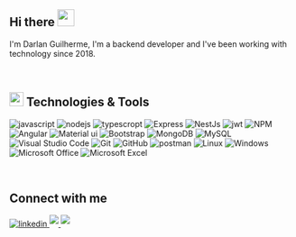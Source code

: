 <h2> Hi there <img src="https://github.com/abdoachhoubi/abdoachhoubi/blob/main/gifs/Hi.gif" width="30"></h2>

<p> 
I'm Darlan Guilherme, I'm a backend developer and I've been working with technology since 2018.
</p>

<br> 

## <img src="https://media2.giphy.com/media/QssGEmpkyEOhBCb7e1/giphy.gif?cid=ecf05e47a0n3gi1bfqntqmob8g9aid1oyj2wr3ds3mg700bl&rid=giphy.gif" width ="25"><b> Technologies & Tools</b>

<p align="center">
   
   ![javascript](https://img.shields.io/badge/javascript%20-%23323330.svg?&style=for-the-badge&logo=javascript&logoColor=%23F7DF1E)
   ![nodejs](https://img.shields.io/badge/node.js%20-%2343853D.svg?&style=for-the-badge&logo=node.js&logoColor=white)
   ![typescropt](https://img.shields.io/badge/TypeScript-007ACC?style=for-the-badge&logo=typescript&logoColor=white)
   ![Express](https://img.shields.io/badge/Express.js-000000?style=for-the-badge&logo=express&logoColor=white)
   ![NestJs](https://img.shields.io/badge/Express.js-000000?style=for-the-badge&logo=express&logoColor=white)
   ![jwt](https://img.shields.io/badge/JWT-000000?style=for-the-badge&logo=JSON%20web%20tokens&logoColor=white)
   ![NPM](https://img.shields.io/badge/npm-CB3837?style=for-the-badge&logo=npm&logoColor=white)
   ![Angular](https://img.shields.io/badge/Angular-DD0031?style=for-the-badge&logo=angular&logoColor=white)
   ![Material ui](https://img.shields.io/badge/Material%20UI-007FFF?style=for-the-badge&logo=mui&logoColor=white)
   ![Bootstrap](https://img.shields.io/badge/bootstrap%20-%23563D7C.svg?&style=for-the-badge&logo=bootstrap&logoColor=white)
   ![MongoDB](https://img.shields.io/badge/MongoDB-%234ea94b.svg?&style=for-the-badge&logo=mongodb&logoColor=white) 
   ![MySQL](https://img.shields.io/badge/MySQL-00000F?style=for-the-badge&logo=mysql&logoColor=white)
   ![Visual Studio Code](https://img.shields.io/badge/Visual%20Studio%20Code-0078d7.svg?style=for-the-badge&logo=visual-studio-code&logoColor=white)
   ![Git](https://img.shields.io/badge/git-%23F05033.svg?style=for-the-badge&logo=git&logoColor=white)
   ![GitHub](https://img.shields.io/badge/github-%23121011.svg?style=for-the-badge&logo=github&logoColor=white)
   ![postman](https://img.shields.io/badge/Postman-FF6C37?style=for-the-badge&logo=Postman&logoColor=white)
   ![Linux](https://img.shields.io/badge/Linux-FCC624?style=for-the-badge&logo=linux&logoColor=black)
   ![Windows](https://img.shields.io/badge/Windows-0078D6?style=for-the-badge&logo=windows&logoColor=white)
   ![Microsoft Office](https://img.shields.io/badge/Microsoft_Office-D83B01?style=for-the-badge&logo=microsoft-office&logoColor=white)
   ![Microsoft Excel](https://img.shields.io/badge/Microsoft_Excel-217346?style=for-the-badge&logo=microsoft-excel&logoColor=white)

</p>
<br> 

## Connect with me 

  <a href="https://linkedin.com/in/darlanguilherme" target="_blank">
<img src=https://img.shields.io/badge/linkedin-%2300acee.svg?color=405DE6&style=for-the-badge&logo=linkedin&logoColor=white alt=linkedin style="margin-bottom: 5px;" />
</a>
<a href="https://www.instagram.com/darlanguilhermer/" target="_blank">
<img src="https://img.shields.io/badge/instagram-%ff5851db.svg?color=f02b9a&style=for-the-badge&logo=instagram&logoColor=white" t=instagram style="margin-bottom: 5px;" />
</a>
 <a href="https://www.facebook.com/anuj.kesharwani.397" target="_blank">
<img src="https://img.shields.io/badge/Messenger-00B2FF?style=for-the-badge&logo=messenger&logoColor=white"  style="margin-bottom: 5px;" />
</a>
